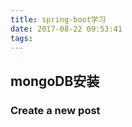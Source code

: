 ```yaml
---
title: spring-boot学习
date: 2017-08-22 09:53:41
tags:
---
```


## mongoDB安装

### Create a new post




